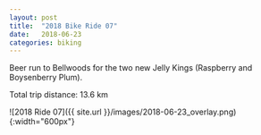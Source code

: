 ```yaml
---
layout: post
title:  "2018 Bike Ride 07"
date:   2018-06-23
categories: biking
---
```


Beer run to Bellwoods for the two new Jelly Kings (Raspberry and Boysenberry Plum).

Total trip distance: 13.6 km

![2018 Ride 07]({{ site.url }}/images/2018-06-23_overlay.png){:width="600px"}

